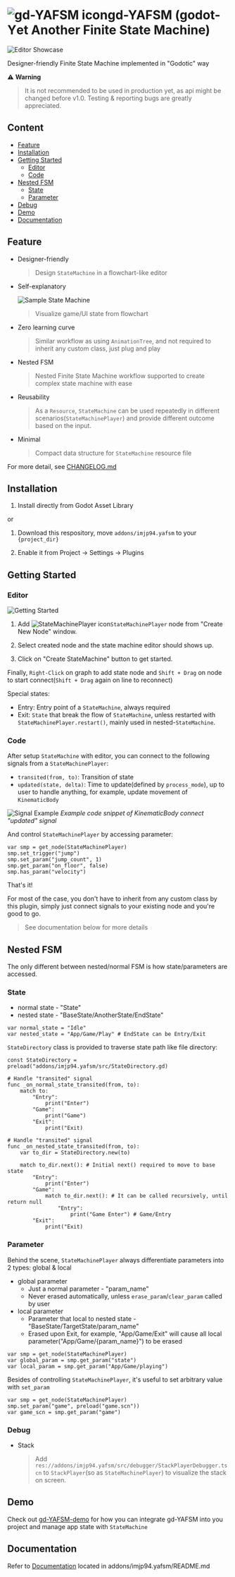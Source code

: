 # ![gd-YAFSM icon](icon.png)gd-YAFSM (**g**o**d**ot-**Y**et **A**nother **F**inite **S**tate **M**achine)

![Editor Showcase](screenshots/yafsm_editor_showcase.gif)

Designer-friendly Finite State Machine implemented in "Godotic" way

⚠️ **Warning**
> It is not recommended to be used in production yet, as api might be changed before v1.0.
> Testing & reporting bugs are greatly appreciated.

## Content

- [Feature](#feature)
- [Installation](#installation)
- [Getting Started](#getting-started)
  - [Editor](#editor)
  - [Code](#code)
- [Nested FSM](#nested-fsm)
  - [State](#state)
  - [Parameter](#parameter)
- [Debug](#debug)
- [Demo](#demo)
- [Documentation](addons/imjp94.yafsm/README.md)

## Feature

- Designer-friendly
  > Design `StateMachine` in a flowchart-like editor
- Self-explanatory

  ![Sample State Machine](screenshots/yafsm_sample_fsm.png)
  > Visualize game/UI state from flowchart
- Zero learning curve
  > Similar workflow as using `AnimationTree`, and not required to inherit any custom class, just plug and play
- Nested FSM
  > Nested Finite State Machine workflow supported to create complex state machine with ease
- Reusability
  > As a `Resource`, `StateMachine` can be used repeatedly in different scenarios(`StateMachinePlayer`) and provide different outcome based on the input.
- Minimal
  > Compact data structure for `StateMachine` resource file

For more detail, see [CHANGELOG.md](CHANGELOG.md)

## Installation

1. Install directly from Godot Asset Library

or

1. Download this respository, move `addons/imjp94.yafsm` to your `{project_dir}`

2. Enable it from Project -> Settings -> Plugins

## Getting Started

### Editor

![Getting Started](screenshots/yafsm_getting_started.gif)

1. Add ![StateMachinePlayer icon](addons/imjp94.yafsm/assets/icons/state_machine_player_icon.png)`StateMachinePlayer` node from "Create New Node" window.

2. Select created node and the state machine editor should shows up.

3. Click on "Create StateMachine" button to get started.

Finally, `Right-Click` on graph to add state node and `Shift + Drag` on node to start connect(`Shift + Drag` again on line to reconnect)

Special states:

- Entry: Entry point of a `StateMachine`, always required
- Exit: `State` that break the flow of `StateMachine`, unless restarted with `StateMachinePlayer.restart()`, mainly used in nested-`StateMachine`.

### Code

After setup `StateMachine` with editor, you can connect to the following signals from a `StateMachinePlayer`:

- `transited(from, to)`: Transition of state
- `updated(state, delta)`: Time to update(defined by `process_mode`), up to user to handle anything, for example, update movement of `KinematicBody`

![Signal Example](screenshots/yafsm_state_machine_player_signal_example.png)
*Example code snippet of KinematicBody connect "updated" signal*

And control `StateMachinePlayer` by accessing parameter:

```gdscript
var smp = get_node(StateMachinePlayer)
smp.set_trigger("jump")
smp.set_param("jump_count", 1)
smp.get_param("on_floor", false)
smp.has_param("velocity")
```

That's it!

For most of the case, you don't have to inherit from any custom class by this plugin, simply just connect signals to your existing node and you're good to go.

> See documentation below for more details

## Nested FSM

The only different between nested/normal FSM is how state/parameters are accessed.

### State

- normal state - "State"
- nested state - "BaseState/AnotherState/EndState"

```gdscript
var normal_state = "Idle"
var nested_state = "App/Game/Play" # EndState can be Entry/Exit
```

`StateDirectory` class is provided to traverse state path like file directory:

```gdscript
const StateDirectory = preload("addons/imjp94.yafsm/src/StateDirectory.gd)

# Handle "transited" signal
func _on_normal_state_transited(from, to):
	match to:
		"Entry":
			print("Enter")
		"Game":
			print("Game")
		"Exit":
			print("Exit)

# Handle "transited" signal
func _on_nested_state_transited(from, to):
	var to_dir = StateDirectory.new(to)

	match to_dir.next(): # Initial next() required to move to base state
		"Entry":
			print("Enter")
		"Game":
			match to_dir.next(): # It can be called recursively, until return null
				"Entry":
					print("Game Enter") # Game/Entry
		"Exit":
			print("Exit)
```

### Parameter

Behind the scene, `StateMachinePlayer` always differentiate parameters into 2 types: global & local

- global parameter
  - Just a normal parameter - "param_name"
  - Never erased automatically, unless `erase_param`/`clear_param` called by user
- local parameter 
  - Parameter that local to nested state - "BaseState/TargetState/param_name"
  - Erased upon Exit, for example, "App/Game/Exit" will cause all local parameter("App/Game/{param_name}") to be erased

```gdscript
var smp = get_node(StateMachinePlayer)
var global_param = smp.get_param("state")
var local_param = smp.get_param("App/Game/playing")
```

Besides of controlling `StateMachinePlayer`, it's useful to set arbitrary value with `set_param`

```gdscript
var smp = get_node(StateMachinePlayer)
smp.set_param("game", preload("game.scn"))
var game_scn = smp.get_param("game")
```

### Debug

- Stack
  > Add `res://addons/imjp94.yafsm/src/debugger/StackPlayerDebugger.tscn` to `StackPlayer`(so as `StateMachinePlayer`) to visualize the stack on screen.
  
## Demo

Check out [gd-YAFSM-demo](https://github.com/imjp94/gd-yafsm-demo) for how you can integrate gd-YAFSM into you project and manage app state with `StateMachine`

## Documentation

Refer to [Documentation](addons/imjp94.yafsm/README.md) located in addons/imjp94.yafsm/README.md
